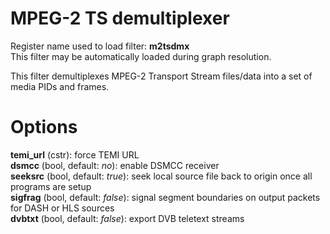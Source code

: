 <!-- automatically generated - do not edit, patch gpac/applications/gpac/gpac.c -->

# MPEG-2 TS demultiplexer  
  
Register name used to load filter: __m2tsdmx__  
This filter may be automatically loaded during graph resolution.  
  
This filter demultiplexes MPEG-2 Transport Stream files/data into a set of media PIDs and frames.  
  

# Options    
  
<a id="temi_url">__temi_url__</a> (cstr): force TEMI URL  
<a id="dsmcc">__dsmcc__</a> (bool, default: _no_): enable DSMCC receiver  
<a id="seeksrc">__seeksrc__</a> (bool, default: _true_): seek local source file back to origin once all programs are setup  
<a id="sigfrag">__sigfrag__</a> (bool, default: _false_): signal segment boundaries on output packets for DASH or HLS sources  
<a id="dvbtxt">__dvbtxt__</a> (bool, default: _false_): export DVB teletext streams  
  

